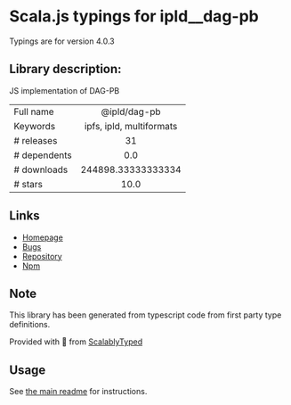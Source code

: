 
# Scala.js typings for ipld__dag-pb

Typings are for version 4.0.3

## Library description:
JS implementation of DAG-PB

|                    |                 |
| ------------------ | :-------------: |
| Full name          | @ipld/dag-pb |
| Keywords           | ipfs, ipld, multiformats |
| # releases         | 31 |
| # dependents       | 0.0 |
| # downloads        | 244898.33333333334 |
| # stars            | 10.0 |

## Links
- [Homepage](https://github.com/ipld/js-dag-pb#readme)
- [Bugs](https://github.com/ipld/js-dag-pb/issues)
- [Repository](https://github.com/ipld/js-dag-pb)
- [Npm](https://www.npmjs.com/package/%40ipld%2Fdag-pb)
    


## Note
This library has been generated from typescript code from first party type definitions.

Provided with :purple_heart: from [ScalablyTyped](https://github.com/oyvindberg/ScalablyTyped)

## Usage
See [the main readme](../../readme.md) for instructions.



